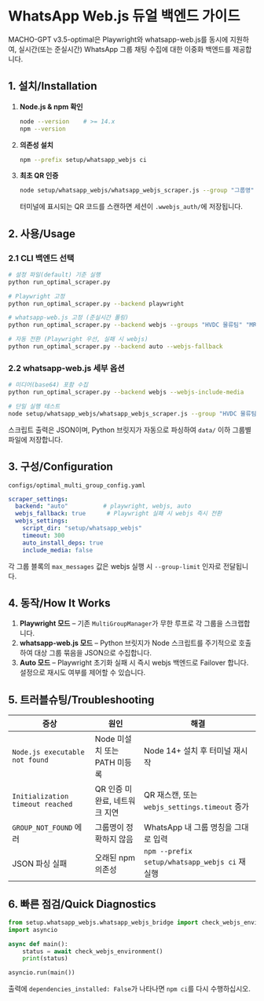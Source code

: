 # WhatsApp Web.js 듀얼 백엔드 가이드

MACHO-GPT v3.5-optimal은 Playwright와 whatsapp-web.js를 동시에 지원하여, 실시간(또는 준실시간) WhatsApp 그룹 채팅 수집에 대한 이중화 백엔드를 제공합니다.

## 1. 설치/Installation

1. **Node.js & npm 확인**  
   ```bash
   node --version    # >= 14.x
   npm --version
   ```
2. **의존성 설치**  
   ```bash
   npm --prefix setup/whatsapp_webjs ci
   ```
3. **최초 QR 인증**  
   ```bash
   node setup/whatsapp_webjs/whatsapp_webjs_scraper.js --group "그룹명"
   ```
   터미널에 표시되는 QR 코드를 스캔하면 세션이 `.wwebjs_auth/`에 저장됩니다.

## 2. 사용/Usage

### 2.1 CLI 백엔드 선택
```bash
# 설정 파일(default) 기준 실행
python run_optimal_scraper.py

# Playwright 고정
python run_optimal_scraper.py --backend playwright

# whatsapp-web.js 고정 (준실시간 폴링)
python run_optimal_scraper.py --backend webjs --groups "HVDC 물류팀" "MR.CHA 전용"

# 자동 전환 (Playwright 우선, 실패 시 webjs)
python run_optimal_scraper.py --backend auto --webjs-fallback
```

### 2.2 whatsapp-web.js 세부 옵션
```bash
# 미디어(base64) 포함 수집
python run_optimal_scraper.py --backend webjs --webjs-include-media

# 단일 실행 테스트
node setup/whatsapp_webjs/whatsapp_webjs_scraper.js --group "HVDC 물류팀" --limit 100 --include-media
```

스크립트 출력은 JSON이며, Python 브릿지가 자동으로 파싱하여 `data/` 이하 그룹별 파일에 저장합니다.

## 3. 구성/Configuration

`configs/optimal_multi_group_config.yaml`
```yaml
scraper_settings:
  backend: "auto"          # playwright, webjs, auto
  webjs_fallback: true      # Playwright 실패 시 webjs 즉시 전환
  webjs_settings:
    script_dir: "setup/whatsapp_webjs"
    timeout: 300
    auto_install_deps: true
    include_media: false
```
각 그룹 블록의 `max_messages` 값은 webjs 실행 시 `--group-limit` 인자로 전달됩니다.

## 4. 동작/How It Works

1. **Playwright 모드** – 기존 `MultiGroupManager`가 무한 루프로 각 그룹을 스크랩합니다.
2. **whatsapp-web.js 모드** – Python 브릿지가 Node 스크립트를 주기적으로 호출하여 대상 그룹 묶음을 JSON으로 수집합니다.
3. **Auto 모드** – Playwright 초기화 실패 시 즉시 webjs 백엔드로 Failover 합니다. 설정으로 재시도 여부를 제어할 수 있습니다.

## 5. 트러블슈팅/Troubleshooting

| 증상 | 원인 | 해결 |
|------|------|------|
| `Node.js executable not found` | Node 미설치 또는 PATH 미등록 | Node 14+ 설치 후 터미널 재시작 |
| `Initialization timeout reached` | QR 인증 미완료, 네트워크 지연 | QR 재스캔, 또는 `webjs_settings.timeout` 증가 |
| `GROUP_NOT_FOUND` 에러 | 그룹명이 정확하지 않음 | WhatsApp 내 그룹 명칭을 그대로 입력 |
| JSON 파싱 실패 | 오래된 npm 의존성 | `npm --prefix setup/whatsapp_webjs ci` 재실행 |

## 6. 빠른 점검/Quick Diagnostics

```python
from setup.whatsapp_webjs.whatsapp_webjs_bridge import check_webjs_environment
import asyncio

async def main():
    status = await check_webjs_environment()
    print(status)

asyncio.run(main())
```

출력에 `dependencies_installed: False`가 나타나면 `npm ci`를 다시 수행하십시오.
